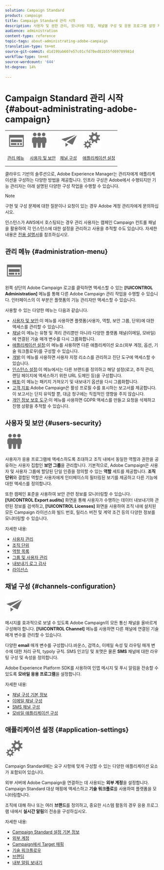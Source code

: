 ```yaml
---
solution: Campaign Standard
product: campaign
title: Campaign Standard 관리 시작
description: 사용자 및 권한 관리, 모니터링 지침, 채널별 구성 및 응용 프로그램 설정 지침 등을 살펴볼 수 있습니다.
audience: administration
content-type: reference
topic-tags: about-administrating-adobe-campaign
translation-type: tm+mt
source-git-commit: d1d199ab607e57c01cfd70ed81b55fd69789981d
workflow-type: tm+mt
source-wordcount: '644'
ht-degree: 14%

---
```



# Campaign Standard 관리 시작 {#about-administrating-adobe-campaign}

<table>
<tr><td><img src="assets/do-not-localize/icon_menu.svg" width="60px"><p><a href="#administration-menu">관리 메뉴</a></p></td>
<td><img src="assets/do-not-localize/icon_users.svg" width="60px"><p><a href="#users-security">사용자 및 보안</a></p></td>
<td><img src="assets/do-not-localize/icon_channels.svg" width="60px"><p><a href="#channels-configuration">채널 구성</a></p></td>
<td><img src="assets/do-not-localize/icon_settings.svg" width="60px"><p><a href="#application-settings">애플리케이션 설정</a></p></td></tr>
</table>

클라우드 기반의 솔루션으로, Adobe Experience Manager는 관리자에게 애플리케이션을 구성하는 다양한 방법을 제공합니다. 인프라 구성은 Adobe에서 수행되지만 기능 관리자는 아래 설명된 다양한 구성 작업을 수행할 수 있습니다.

>[!NOTE]
>
>구현 및 구성 문제에 대한 질문이나 요청이 있는 경우 Adobe 계정 관리자에게 문의하십시오.

인스턴스가 AWS에서 호스팅되는 경우 관리 사용자는 캠페인 Campaign 컨트롤 패널을 활용하여 각 인스턴스에 대한 설정을 관리하고 사용을 추적할 수도 있습니다. 자세한 내용은 [전용 설명서](https://experienceleague.adobe.com/docs/control-panel/using/control-panel-home.html)를 참조하십시오.

## 관리 메뉴 {#administration-menu}

<img src="assets/do-not-localize/icon_menu.svg" width="60px">

왼쪽 상단의 Adobe Campaign 로고를 클릭하면 액세스할 수 있는 **[!UICONTROL Administration]** 메뉴를 통해 다른 Adobe Campaign 관리 작업을 수행할 수 있습니다. 인터페이스의 이 부분은 플랫폼의 기능 관리자만 액세스할 수 있습니다.

사용할 수 있는 다양한 메뉴는 다음과 같습니다.

* [사용자 및 보안](../../administration/using/about-access-management.md):이 메뉴를 사용하면 플랫폼(사용자, 역할, 보안 그룹, 단위)에 대한 액세스를 관리할 수 있습니다.
* [채널](../../administration/using/about-channel-configuration.md):이 메뉴는 유형 및 격리 관리뿐만 아니라 다양한 플랫폼 채널(이메일, 모바일)에 연결된 기술 매개 변수를 다시 그룹화합니다.
* [애플리케이션 설정](../../administration/using/external-accounts.md):이 메뉴를 사용하면 다른 애플리케이션 요소(외부 계정, 옵션, 기술 워크플로우)를 구성할 수 있습니다.
* [개발](../../developing/using/data-model-concepts.md):이 메뉴를 사용하면 사용자 지정 리소스를 관리하고 진단 도구에 액세스할 수 있습니다.
* [인스턴스 설정](../../administration/using/branding.md):이 메뉴에서는 다른 브랜드를 정의하고 해당 설정(로고, 추적 관리, 랜딩 페이지에 액세스하기 위한 URL 도메인 등)을 구성합니다.
* [배포](../../automating/using/managing-packages.md):이 메뉴는 패키지 가져오기 및 내보내기 옵션을 다시 그룹화합니다.
* [고객 지표](../../audiences/using/active-profiles.md):Adobe Campaign은 활성 프로필 수를 표시하는 보고서를 제공합니다. 이 보고서는 단지 유익할 뿐, 대금 청구에는 직접적인 영향을 주지 않습니다.
* [개인 정보 보호 도구](../../start/using/privacy-management.md):이 메뉴를 사용하면 GDPR 액세스를 만들고 요청을 삭제하고 진행 상황을 추적할 수 있습니다.

## 사용자 및 보안 {#users-security}

<img src="assets/do-not-localize/icon_users.svg"  width="60px">

사용자가 응용 프로그램에 액세스하도록 초대하고 조직 내에서 동일한 역할과 권한을 공유하는 사용자 집합인 **보안 그룹**&#x200B;을 관리합니다. 기본적으로, Adobe Campaign은 사용자 및 사용자 그룹에 할당된 단일 인증을 정의할 수 있는 **역할** 세트를 제공합니다. **조직 단위**&#x200B;와 결합된 역할은 사용자에게 인터페이스의 필터링된 보기를 제공하고 다른 기능에 대한 액세스를 정의합니다.

또한 캠페인 표준을 사용하여 보안 관련 정보를 모니터링할 수 있습니다. **[!UICONTROL Export audits]** 화면을 통해 사용자가 수행하는 데이터 내보내기와 관련된 정보를 검색하고, **[!UICONTROL Licenses]** 화면을 사용하여 조직 내에 설치된 모든 Campaign 라이선스와 빌드 번호, 릴리스 버전 및 계약 조건 등의 다양한 정보를 모니터링할 수 있습니다.

자세한 내용:

* [사용자 관리](../../administration/using/users-management.md)
* [조직 단위](../../administration/using/organizational-units.md)
* [역할 목록](../../administration/using/list-of-roles.md)
* [그룹 및 사용자 관리](../../administration/using/managing-groups-and-users.md)
* [내보내기 로그 감사](../../administration/using/auditing-export-logs.md)
* [라이선스](../../administration/using/licenses.md)

## 채널 구성 {#channels-configuration}

<img src="assets/do-not-localize/icon_channels.svg" width="60px">

메시지를 효과적으로 보낼 수 있도록 Adobe Campaign의 모든 통신 채널을 올바르게 구성해야 합니다. **[!UICONTROL Channel]** 메뉴를 사용하면 다른 채널에 연결된 기술 매개 변수를 관리할 수 있습니다.

다양한 **email** 매개 변수를 구성합니다.바운스, 검역소, 이메일 속성 및 라우팅 매개 변수에 대한 처리 규칙, typoly 규칙. SMS 인코딩 및 포맷은 물론 **SMS** 채널에 대한 라우팅 구성 및 속성을 정의합니다.

Adobe Experience Platform SDK를 사용하여 인앱 메시지 및 푸시 알림을 전송할 수 있도록 **모바일 응용 프로그램**&#x200B;을 설정합니다.

자세한 내용:

* [채널 구성 기본 정보](../../administration/using/about-channel-configuration.md)
* [이메일 채널 구성](../../administration/using/configuring-email-channel.md)
* [SMS 채널 구성](../../administration/using/configuring-sms-channel.md)
* [모바일 애플리케이션 구성](../../administration/using/configuring-a-mobile-application.md)

## 애플리케이션 설정 {#application-settings}

<img src="assets/do-not-localize/icon_settings.svg" width="60px">

Campaign Standard에는 요구 사항에 맞게 구성할 수 있는 다양한 애플리케이션 요소가 포함되어 있습니다.

외부 서버에 Adobe Campaign을 연결하는 데 사용되는 **외부 계정**&#x200B;을 설정합니다. Campaign Standard 대상 매핑에 액세스하고 **기술 워크플로**&#x200B;를 사용하여 플랫폼을 모니터링합니다.

조직에 대해 하나 또는 여러 **브랜드**&#x200B;를 정의하고, 중요한 시스템 활동의 경우 응용 프로그램 내에서 **실시간 알림**&#x200B;의 전송을 구성하십시오.

자세한 내용:

* [Campaign Standard 설정 기본 정보](../../administration/using/about-campaign-standard-settings.md)
* [외부 계정](../../administration/using/external-accounts.md)
* [Campaign에서 Target 매핑](../../administration/using/target-mappings-in-campaign.md)
* [기술 워크플로우](../../administration/using/technical-workflows.md)
* [브랜딩](../../administration/using/branding.md)
* [내부 알림 보내기](../../administration/using/sending-internal-notifications.md)
